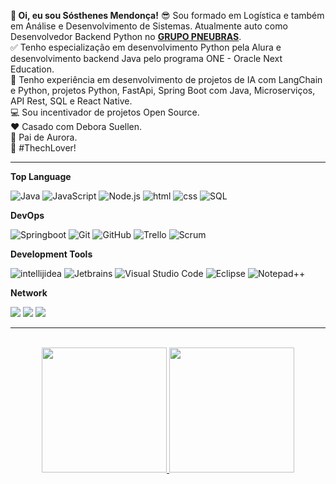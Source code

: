 
<div>

















**👋  Oi, eu sou Sósthenes Mendonça!**
😎 Sou formado em Logística e também em Análise e Desenvolvimento de Sistemas. Atualmente auto como Desenvolvedor Backend Python no [**GRUPO PNEUBRAS**](https://www.grupopneubras.com/).</br>
✅ Tenho especialização em desenvolvimento Python pela Alura e desenvolvimento backend Java pelo programa ONE - <a href="https://www.oracle.com/br/education/oracle-next-education"></a> Oracle Next Education.</br>
💼 Tenho experiência em desenvolvimento de projetos de IA com LangChain e Python, projetos Python, FastApi, Spring Boot com Java, Microserviços, API Rest, SQL e React Native.</br>
💻 Sou incentivador de projetos Open Source.</br>
❤️ Casado com Debora Suellen.</br>
🐶 Pai de Aurora.</br>
💙 #ThechLover!


</div>





---

**Top Language**
  
 
  ![Java](https://custom-icon-badges.demolab.com/badge/Java-007396.svg?logo=java&logoColor=white)
  ![JavaScript](https://img.shields.io/badge/JavaScript-F7DF1E.svg?logo=javascript&logoColor=black)
  ![Node.js](https://img.shields.io/badge/Node.js-43853D.svg?logo=node.js&logoColor=white)
  ![html](https://img.shields.io/badge/HTML-E34F26.svg?logo=html5&logoColor=white)
  ![css](https://img.shields.io/badge/CSS-darkblue.svg?logo=css3&logoColor=white)
  ![SQL](https://custom-icon-badges.demolab.com/badge/SQL-025E8C.svg?logo=database&logoColor=white)
  
 
**DevOps**

  ![Springboot](https://img.shields.io/badge/-Springboot-green?style=flat&logo=SpringBoot&logoColor=white)
  ![Git](https://img.shields.io/badge/-Git-white?style=flat&logo=git)
  ![GitHub](https://img.shields.io/badge/-GitHub-grey?style=flat&logo=github)
  ![Trello](https://img.shields.io/badge/-Trello-grey?style=flat&logo=trello&logoColor=007ACC)
  ![Scrum](https://img.shields.io/badge/-Scrum-007396?style=flat&logo=ScrumMaster&logoColor=white)

**Development Tools**

  ![intellijidea](https://img.shields.io/badge/-intellijidea-grey?style=flat&logo=intellijidea&logoColor=white)
  ![Jetbrains](https://img.shields.io/badge/-Jetbrains-grey?style=flat&logo=Jetbrains&logoColor=white)
  ![Visual Studio Code](https://img.shields.io/badge/-Visual%20Studio%20Code-grey?style=flat&logo=visual-studio-code&logoColor=blue)
  ![Eclipse](https://img.shields.io/badge/-Eclipse-333333?style=flat&logo=eclipse-ide&logoColor=white)
  ![`Notepad++`](https://img.shields.io/badge/-Notepad++-333333?style=flat&logo=Notepad++&logoColor=white)
 
 
**Network**
   
<a href="https://www.linkedin.com/in/sosthenes-mendonca" target="_blank"><img src="https://img.shields.io/badge/-LinkedIn-%230077B5?style=for-the-badge&logo=linkedin&logoColor=white" target="_blank"></a>
<a href = "sosthenesms@gmail.com"><img src="https://img.shields.io/badge/-Gmail-red?style=for-the-badge&logo=gmail&logoColor=white" target="_blank"></a>
<a href = "sosthenesms@yahoo.com.br"><img src="https://img.shields.io/badge/-Yahoo-purple?style=for-the-badge&logo=Yahoo&logoColor=white" target="_blank"></a>
  
---

</br>
<div align="center">
  <a href="https://github.com/SosthenesMS">
  <img height="200em" src="https://github-readme-stats.vercel.app/api?username=SosthenesMS&show_icons=true&theme=dark&include_all_commits=true&count_private=true"/>
  <img height="200em" src="https://github-readme-stats.vercel.app/api/top-langs/?username=SosthenesMS&layout=compact&langs_count=7&theme=dark"/>
</div>

<!--
[![Anurag's GitHub stats](https://github-readme-stats.vercel.app/api?username=SosthenesMS&show_icons=true&count_private=true&theme=tokyonight)](https://github.com/anuraghazra/github-readme-stats)
[![Top Langs](https://github-readme-stats.vercel.app/api/top-langs/?username=SosthenesMS&layout=compact&theme=tokyonight&count_private=true)](https://github.com/anuraghazra/github-readme-stats)

-->

